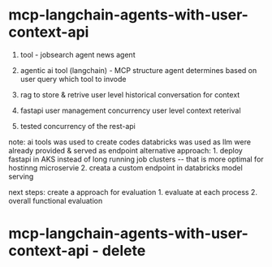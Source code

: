 # mcp-langchain-agents-with-user-context-api

1. tool - 
        jobsearch agent 
        news agent  
2. agentic ai tool (langchain) - MCP structure 
        agent determines based on user query which tool to invode 
4. rag to store & retrive user level historical conversation for context 
5. fastapi 
        user management
        concurrency 
        user level context reterival 
 
6. tested concurrency of the rest-api 

note: 
ai tools was used to create codes 
databricks was used as llm were already provided & served as endpoint 
    alternative approach: 
        1. deploy fastapi in AKS instead of long running job clusters -- that is more optimal for hostinng microservie 
        2. creata a custom endpoint in databricks model serving
    
next steps: 
create a approach for evaluation 
        1. evaluate at each process 
        2. overall functional evaluation 



# mcp-langchain-agents-with-user-context-api - delete
